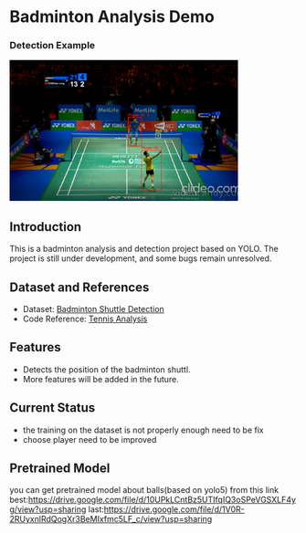 # Badminton Analysis Demo

### Detection Example  
<img src="image.png" alt="Sample Output" width="400"/>


## Introduction  
This is a badminton analysis and detection project based on YOLO. The project is still under development, and some bugs remain unresolved.  

## Dataset and References  
- Dataset: [Badminton Shuttle Detection](https://universe.roboflow.com/personal-2xh62/badminton-shuttle-detection/dataset/2/images)  
- Code Reference: [Tennis Analysis](https://github.com/abdullahtarek/tennis_analysis)  

## Features  
- Detects the position of the badminton shuttl.  
- More features will be added in the future.  

## Current Status  
- the training on the dataset is not properly enough need to be fix  
- choose player need to be improved

## Pretrained Model
you can get pretrained model about balls(based on yolo5) from this link
best:https://drive.google.com/file/d/10UPkLCntBz5UTIfqIQ3oSPeVGSXLF4yg/view?usp=sharing
last:https://drive.google.com/file/d/1V0R-2RUyxnlRdQogXr3BeMIxfmc5LF_c/view?usp=sharing
